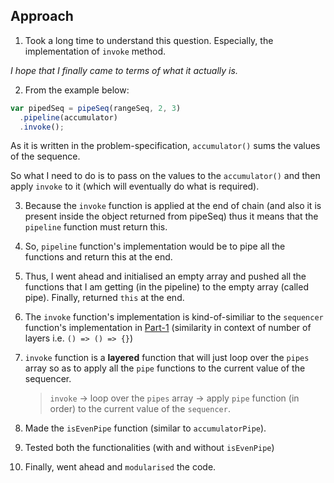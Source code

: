 ## Approach

1. Took a long time to understand this question. Especially, the implementation of `invoke` method.

*I hope that I finally came to terms of what it actually is.*

2. From the example below:
```javascript
var pipedSeq = pipeSeq(rangeSeq, 2, 3)
  .pipeline(accumulator)
  .invoke();
```

As it is written in the problem-specification, `accumulator()` sums the values of the sequence.

So what I need to do is to pass on the values to the `accumulator()` and then apply `invoke` to it (which will eventually do what is required).

3. Because the `invoke` function is applied at the end of chain (and also it is present inside the object returned from pipeSeq) thus it means that the `pipeline` function must return this.

4. So, `pipeline` function's implementation would be to pipe all the functions and return this at the end.

5. Thus, I went ahead and initialised an empty array and pushed all the functions that I am getting (in the pipeline) to the empty array (called pipe).
Finally, returned `this` at the end.

6. The `invoke` function's implementation is kind-of-similiar to the `sequencer` function's implementation in [Part-1](https://github.com/iamoperand/advanced-js-test/blob/master/src/part-1/README.md) (similarity in context of number of layers i.e. `() => () => {}`)

7. `invoke` function is a **layered** function that will just loop over the `pipes` array so as to apply all the `pipe` functions to the current value of the sequencer.

    >`invoke` -> loop over the `pipes` array -> apply `pipe` function (in order) to the current value of the `sequencer`.

8. Made the `isEvenPipe` function (similar to `accumulatorPipe`).

9. Tested both the functionalities (with and without `isEvenPipe`)

10. Finally, went ahead and `modularised` the code.